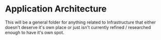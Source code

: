 # Application Architecture

This will be a general folder for anything related to Infrastructure that either doesn't deserve it's own place or just isn't currently refined / researched enough to have it's own spot.


